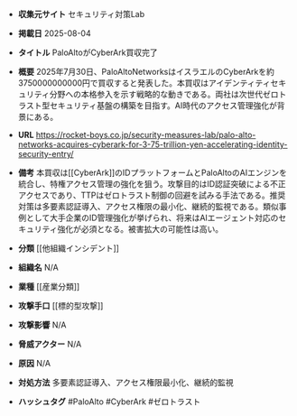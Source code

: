 - **収集元サイト**
セキュリティ対策Lab

- **掲載日**
2025-08-04

- **タイトル**
PaloAltoがCyberArk買収完了

- **概要**
2025年7月30日、PaloAltoNetworksはイスラエルのCyberArkを約3750000000000円で買収すると発表した。本買収はアイデンティティセキュリティ分野への本格参入を示す戦略的な動きである。両社は次世代ゼロトラスト型セキュリティ基盤の構築を目指す。AI時代のアクセス管理強化が背景にある。

- **URL**
https://rocket-boys.co.jp/security-measures-lab/palo-alto-networks-acquires-cyberark-for-3-75-trillion-yen-accelerating-identity-security-entry/

- **備考**
本買収は[[CyberArk]]のIDプラットフォームとPaloAltoのAIエンジンを統合し、特権アクセス管理の強化を狙う。攻撃目的はID認証突破による不正アクセスであり、TTPはゼロトラスト制御の回避を試みる手法である。推奨対策は多要素認証導入、アクセス権限の最小化、継続的監視である。類似事例として大手企業のID管理強化が挙げられ、将来はAIエージェント対応のセキュリティ強化が必須となる。被害拡大の可能性は高い。

- **分類**
[[他組織インシデント]]

- **組織名**
N/A

- **業種**
[[産業分類]]

- **攻撃手口**
[[標的型攻撃]]

- **攻撃影響**
N/A

- **脅威アクター**
N/A

- **原因**
N/A

- **対処方法**
多要素認証導入、アクセス権限最小化、継続的監視

- **ハッシュタグ**
#PaloAlto #CyberArk #ゼロトラスト
